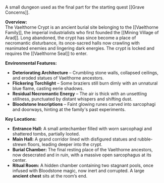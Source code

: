 A small dungeon used as the final part for the starting quest [[Grave Concerns]].

**Overview:**  
The Vaelthorne Crypt is an ancient burial site belonging to the [[Vaelthorne Family]], the imperial industrialists who first founded the [[Mining Village of Arad]]. Long abandoned, the crypt has since become a place of necromantic disturbance, its once-sacred halls now crawling with reanimated enemies and lingering dark energies. The crypt is locked and requires the [[Vaelthorne Seal]] to enter.

**Environmental Features:**
- **Deteriorating Architecture** – Crumbling stone walls, collapsed ceilings, and eroded statues of Vaelthorne ancestors.
- **Flickering Torchlight** – Some braziers still burn dimly with an unnatural blue flame, casting eerie shadows.
- **Residual Necromantic Energy** – The air is thick with an unsettling stillness, punctuated by distant whispers and shifting dust.
- **Bloodstone Inscriptions** – Faint glowing runes carved into sarcophagi and doorways, hinting at the family's past experiments.

**Key Locations:**
- **Entrance Hall:** A small antechamber filled with worn sarcophagi and shattered tombs, partially looted.
- **Main Hall:** A grand corridor lined with disfigured statues and rubble-strewn floors, leading deeper into the crypt.
- **Burial Chamber:** The final resting place of the Vaelthorne ancestors, now desecrated and in ruin, with a massive open sarcophagus at its center.
- **Ritual Room:** A hidden chamber containing two stagnant pools, once infused with Bloodstone magic, now inert and corrupted. A large **ancient chest** sits at the room’s end.
